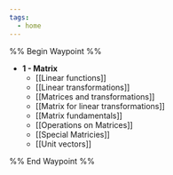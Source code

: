 ```yaml
---
tags:
  - home
---
```

%% Begin Waypoint %%
- **1 - Matrix**
	- [[Linear functions]]
	- [[Linear transformations]]
	- [[Matrices and transformations]]
	- [[Matrix for linear transformations]]
	- [[Matrix fundamentals]]
	- [[Operations on Matrices]]
	- [[Special Matricies]]
	- [[Unit vectors]]

%% End Waypoint %%





